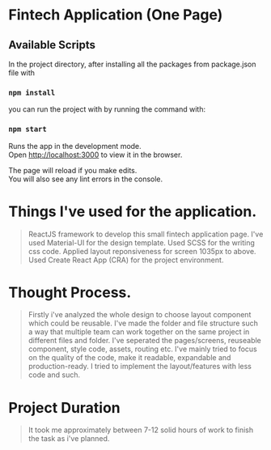 # Fintech Application (One Page) 
## Available Scripts

In the project directory, after installing all the packages from package.json file with
### `npm install`

you can run the project with by running the command with:

### `npm start`

Runs the app in the development mode.\
Open [http://localhost:3000](http://localhost:3000) to view it in the browser.

The page will reload if you make edits.\
You will also see any lint errors in the console.

# Things I've used for the application. 
 > ReactJS framework to develop this small fintech application page.
 > I've used Material-UI for the design template.
 > Used SCSS for the writing css code. 
 > Applied layout reponsiveness for screen 1035px to above.
 > Used Create React App (CRA) for the project environment.
 # Thought Process. 
 > Firstly i've analyzed the whole design to choose layout component which could be reusable.
 > I've made the folder and file structure such a way that multiple team can work together on the same project in different files and folder.
 > I've seperated the pages/screens, reuseable component, style code, assets, routing etc.
 > I've mainly tried to focus on the quality of the code, make it readable, expandable and production-ready. I tried to implement the layout/features with less code and such.

 # Project Duration
 > It took me approximately between 7-12 solid hours of work to finish the task as i've planned.





